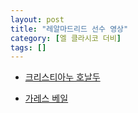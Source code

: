```yaml
---
layout: post
title: "레알마드리드 선수 영상"
category: [엘 클라시코 더비]
tags: []
---
```


* [크리스티아누 호날두](https://youtu.be/dRggqs8Gq1A)

* [가레스 베일](https://www.youtube.com/watch?v=2GF9f-apJ1c)

